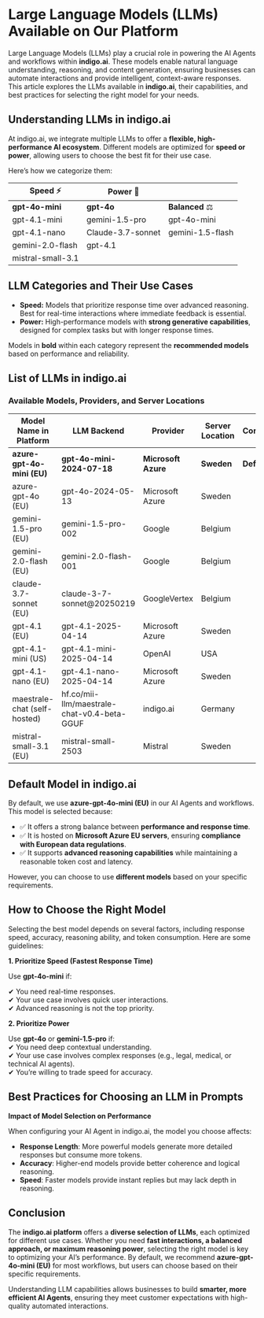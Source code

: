# Large Language Models (LLMs) Available on Our Platform

Large Language Models (LLMs) play a crucial role in powering the AI Agents and workflows within **indigo.ai**. These models enable natural language understanding, reasoning, and content generation, ensuring businesses can automate interactions and provide intelligent, context-aware responses. This article explores the LLMs available in **indigo.ai**, their capabilities, and best practices for selecting the right model for your needs.

## Understanding LLMs in indigo.ai

At indigo.ai, we integrate multiple LLMs to offer a **flexible, high-performance AI ecosystem**. Different models are optimized for **speed or power**, allowing users to choose the best fit for their use case.&#x20;

Here’s how we categorize them:&#x20;

<table><thead><tr><th>Speed ⚡</th><th>Power 🚀</th><th data-hidden></th></tr></thead><tbody><tr><td><strong>gpt-4o-mini</strong></td><td><strong>gpt-4o</strong></td><td><strong>Balanced</strong> ⚖️</td></tr><tr><td>gpt-4.1-mini</td><td>gemini-1.5-pro</td><td>gpt-4o-mini</td></tr><tr><td>gpt-4.1-nano</td><td>Claude-3.7-sonnet</td><td>gemini-1.5-flash</td></tr><tr><td>gemini-2.0-flash</td><td>gpt-4.1</td><td></td></tr><tr><td>mistral-small-3.1</td><td></td><td></td></tr></tbody></table>

## **LLM Categories and Their Use Cases**

* **Speed:** Models that prioritize response time over advanced reasoning. Best for real-time interactions where immediate feedback is essential.
* **Power:** High-performance models with **strong generative capabilities**, designed for complex tasks but with longer response times.

Models in **bold** within each category represent the **recommended models** based on performance and reliability.

## List of LLMs in indigo.ai

### **Available Models, Providers, and Server Locations**

<table><thead><tr><th width="208.94140625">Model Name in Platform</th><th width="164.7109375">LLM Backend</th><th width="130.703125">Provider</th><th width="141.41796875">Server Location</th><th>Comment</th></tr></thead><tbody><tr><td><strong>azure-gpt-4o-mini (EU)</strong></td><td><strong>gpt-4o-mini-2024-07-18</strong></td><td><strong>Microsoft Azure</strong></td><td><strong>Sweden</strong></td><td><strong>Default</strong></td></tr><tr><td>azure-gpt-4o (EU)</td><td>gpt-4o-2024-05-13</td><td>Microsoft Azure</td><td>Sweden</td><td><br></td></tr><tr><td>gemini-1.5-pro (EU)</td><td>gemini-1.5-pro-002</td><td>Google</td><td>Belgium</td><td><br></td></tr><tr><td>gemini-2.0-flash (EU)</td><td>gemini-2.0-flash-001</td><td>Google</td><td>Belgium</td><td><br></td></tr><tr><td>claude-3.7-sonnet (EU)</td><td>claude-3-7-sonnet@20250219</td><td>GoogleVertex</td><td>Belgium</td><td><br></td></tr><tr><td>gpt-4.1 (EU)</td><td>gpt-4.1-2025-04-14</td><td>Microsoft Azure</td><td>Sweden</td><td></td></tr><tr><td>gpt-4.1-mini (US)</td><td>gpt-4.1-mini-2025-04-14</td><td>OpenAI</td><td>USA</td><td></td></tr><tr><td>gpt-4.1-nano (EU)</td><td>gpt-4.1-nano-2025-04-14</td><td>Microsoft Azure</td><td>Sweden</td><td></td></tr><tr><td>maestrale-chat (self-hosted)</td><td>hf.co/mii-llm/maestrale-chat-v0.4-beta-GGUF</td><td>indigo.ai</td><td>Germany</td><td></td></tr><tr><td>mistral-small-3.1 (EU)</td><td>mistral-small-2503</td><td>Mistral</td><td>Sweden</td><td></td></tr></tbody></table>

## **Default Model in indigo.ai**

By default, we use **azure-gpt-4o-mini (EU)** in our AI Agents and workflows. This model is selected because:&#x20;

* ✅ It offers a strong balance between **performance and response time**.&#x20;
* ✅ It is hosted on **Microsoft Azure EU servers**, ensuring **compliance with European data regulations**.
* ✅ It supports **advanced reasoning capabilities** while maintaining a reasonable token cost and latency.

However, you can choose to use **different models** based on your specific requirements.

## **How to Choose the Right Model**

Selecting the best model depends on several factors, including response speed, accuracy, reasoning ability, and token consumption. Here are some guidelines:

**1. Prioritize Speed (Fastest Response Time)**

Use **gpt-4o-mini** if:&#x20;

✔ You need real-time responses. \
✔ Your use case involves quick user interactions. \
✔ Advanced reasoning is not the top priority.

**2. Prioritize Power**&#x20;

Use **gpt-4o** or **gemini-1.5-pro** if: \
✔ You need deep contextual understanding. \
✔ Your use case involves complex responses (e.g., legal, medical, or technical AI agents). \
✔ You’re willing to trade speed for accuracy.

## Best Practices for Choosing an LLM in Prompts

**Impact of Model Selection on Performance**

When configuring your AI Agent in indigo.ai, the model you choose affects:

* **Response Length**: More powerful models generate more detailed responses but consume more tokens.
* **Accuracy**: Higher-end models provide better coherence and logical reasoning.
* **Speed**: Faster models provide instant replies but may lack depth in reasoning.

## **Conclusion**

The **indigo.ai platform** offers a **diverse selection of LLMs**, each optimized for different use cases. Whether you need **fast interactions, a balanced approach, or maximum reasoning power**, selecting the right model is key to optimizing your AI’s performance. By default, we recommend **azure-gpt-4o-mini (EU)** for most workflows, but users can choose based on their specific requirements.

Understanding LLM capabilities allows businesses to build **smarter, more efficient AI Agents**, ensuring they meet customer expectations with high-quality automated interactions.
